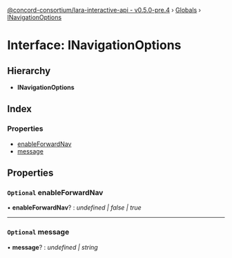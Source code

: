 [@concord-consortium/lara-interactive-api - v0.5.0-pre.4](../README.md) › [Globals](../globals.md) › [INavigationOptions](inavigationoptions.md)

# Interface: INavigationOptions

## Hierarchy

* **INavigationOptions**

## Index

### Properties

* [enableForwardNav](inavigationoptions.md#optional-enableforwardnav)
* [message](inavigationoptions.md#optional-message)

## Properties

### `Optional` enableForwardNav

• **enableForwardNav**? : *undefined | false | true*

___

### `Optional` message

• **message**? : *undefined | string*
